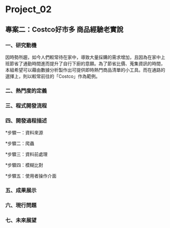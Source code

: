 # Project_02

## 專案二：Costco好市多 商品經驗老實說</br>
### 一、研究動機</br>
因時勢所趨，如今人們較常待在家中，導致大量採購的需求增加，且因為在家中上班節省了通勤時間進而提升了自行下廚的意願。為了節省比價、蒐集資訊的時間，本組希望可以藉由數據分析製作出可提供即時熱門商品清單的小工具。而在通路的選擇上，則以較常前往的「Costco」作為範例。</br>
### 二、熱門度的定義</br>

### 三、程式開發流程</br>

### 四、開發過程描述</br>
*步驟一：資料來源</br>

*步驟二：爬蟲</br>

*步驟三：資料前處理</br>

*步驟四：模糊比對</br>

*步驟五：使用者操作介面</br>

### 五、成果展示</br>

### 六、現行問題</br>

### 七、未來展望</br>
